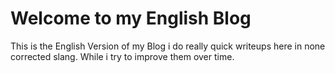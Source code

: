 # Welcome to my English Blog

This is the English Version of my Blog i do really quick writeups here in none corrected slang. While i try to improve them over time.

